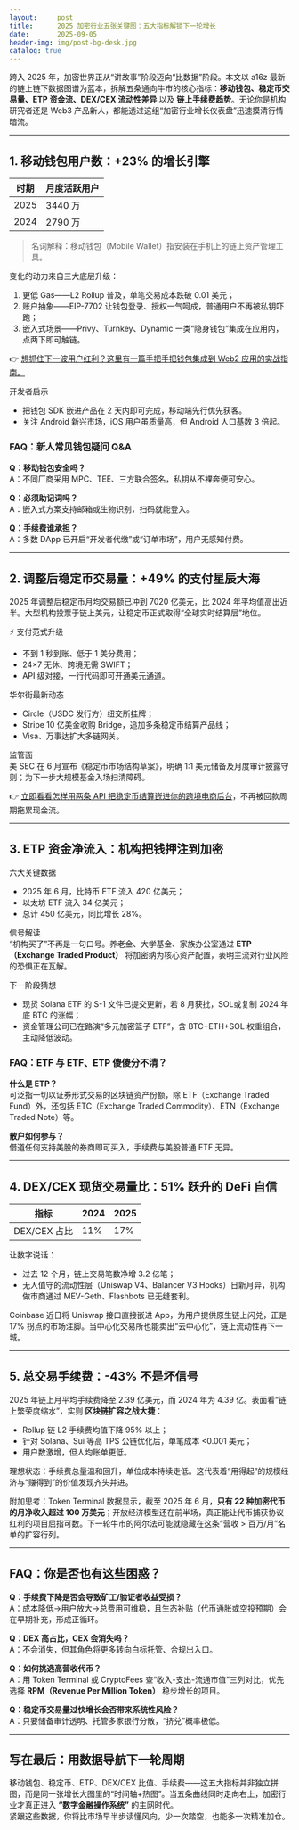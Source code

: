 ```yaml
---
layout:     post
title:      2025 加密行业五张关键图：五大指标解锁下一轮增长
date:       2025-09-05
header-img: img/post-bg-desk.jpg
catalog: true
---
```


跨入 2025 年，加密世界正从“讲故事”阶段迈向“比数据”阶段。本文以 a16z 最新的链上链下数据图谱为蓝本，拆解五条通向牛市的核心指标：**移动钱包、稳定币交易量、ETP 资金流、DEX/CEX 流动性差异** 以及 **链上手续费趋势**。无论你是机构研究者还是 Web3 产品新人，都能透过这组“加密行业增长仪表盘”迅速摸清行情暗流。

---

## 1. 移动钱包用户数：+23% 的增长引擎

| 时期 | 月度活跃用户 |
| ---- | ------------- |
| 2025 | 3440 万       |
| 2024 | 2790 万       |

> 名词解释：移动钱包（Mobile Wallet）指安装在手机上的链上资产管理工具。

变化的动力来自三大底层升级：  
1. 更低 Gas——L2 Rollup 普及，单笔交易成本跌破 0.01 美元；  
2. 账户抽象——EIP-7702 让钱包登录、授权一气呵成，普通用户不再被私钥吓跑；  
3. 嵌入式场景——Privy、Turnkey、Dynamic 一类“隐身钱包”集成在应用内，点两下即可触链。

👉 [想抓住下一波用户红利？这里有一篇手把手把钱包集成到 Web2 应用的实战指南。](https://okxdog.com/)

开发者启示  
- 把钱包 SDK 嵌进产品在 2 天内即可完成，移动端先行优先获客。  
- 关注 Android 新兴市场，iOS 用户虽质量高，但 Android 人口基数 3 倍起。  

### FAQ：新人常见钱包疑问 Q&A

**Q：移动钱包安全吗？**  
A：不同厂商采用 MPC、TEE、三方联合签名，私钥从不裸奔便可安心。  

**Q：必须助记词吗？**  
A：嵌入式方案支持邮箱或生物识别，扫码就能登入。  

**Q：手续费谁承担？**  
A：多数 DApp 已开启“开发者代缴”或“订单市场”，用户无感知付费。

---

## 2. 调整后稳定币交易量：+49% 的支付星辰大海

2025 年调整后稳定币月均交易额已冲到 7020 亿美元，比 2024 年平均值高出近半。大型机构投票于链上美元，让稳定币正式取得“全球实时结算层”地位。

⚡ 支付范式升级  
- 不到 1 秒到账、低于 1 美分费用；  
- 24×7 无休、跨境无需 SWIFT；  
- API 级对接，一行代码即可开通美元通道。

华尔街最新动态  
- Circle（USDC 发行方）纽交所挂牌；  
- Stripe 10 亿美金收购 Bridge，追加多条稳定币结算产品线；  
- Visa、万事达扩大多链网关。  

监管面  
美 SEC 在 6 月宣布《稳定币市场结构草案》，明确 1:1 美元储备及月度审计披露守则；为下一步大规模基金入场扫清障碍。

👉 [立即看看怎样用两条 API 把稳定币结算嵌进你的跨境电商后台](https://okxdog.com/)，不再被回款周期拖累现金流。

---

## 3. ETP 资金净流入：机构把钱押注到加密

六大关键数据  
- 2025 年 6 月，比特币 ETF 流入 420 亿美元；  
- 以太坊 ETF 流入 34 亿美元；  
- 总计 450 亿美元，同比增长 28%。

信号解读  
“机构买了”不再是一句口号。养老金、大学基金、家族办公室通过 **ETP（Exchange Traded Product）** 将加密纳为核心资产配置，表明主流对行业风险的恐惧正在瓦解。

下一阶段猜想  
- 现货 Solana ETF 的 S-1 文件已提交更新，若 8 月获批，SOL或复制 2024 年底 BTC 的涨幅；  
- 资金管理公司已在路演“多元加密篮子 ETF”，含 BTC+ETH+SOL 权重组合，主动降低波动。

### FAQ：ETF 与 ETF、ETP 傻傻分不清？

**什么是 ETP？**  
可泛指一切以证券形式交易的区块链资产份额，除 ETF（Exchange Traded Fund）外，还包括 ETC（Exchange Traded Commodity）、ETN（Exchange Traded Note）等。

**散户如何参与？**  
借道任何支持美股的券商即可买入，手续费与美股普通 ETF 无异。

---

## 4. DEX/CEX 现货交易量比：51% 跃升的 DeFi 自信

| 指标 | 2024 | 2025 |
| --- | ---- | ---- |
| DEX/CEX 占比 | 11% | 17% |

让数字说话：

- 过去 12 个月，链上交易笔数净增 3.2 亿笔；  
- 无人值守的流动性层（Uniswap V4、Balancer V3 Hooks）日新月异，机构做市商通过 MEV-Geth、Flashbots 已无缝套利。

Coinbase 近日将 Uniswap 接口直接嵌进 App，为用户提供原生链上闪兑，正是 17% 拐点的市场注脚。当中心化交易所也能卖出“去中心化”，链上流动性再下一城。

---

## 5. 总交易手续费：-43% 不是坏信号

2025 年链上月平均手续费降至 2.39 亿美元，而 2024 年为 4.39 亿。表面看“链上繁荣度缩水”，实则 **区块链扩容之战大捷**：

- Rollup 链 L2 手续费均值下降 95% 以上；  
- 针对 Solana、Sui 等高 TPS 公链优化后，单笔成本 <0.001 美元；  
- 用户数激增，但人均账单更低。

理想状态：手续费总量温和回升，单位成本持续走低。这代表着“用得起”的规模经济与“赚得到”的价值发现齐头并进。

附加思考：Token Terminal 数据显示，截至 2025 年 6 月，**只有 22 种加密代币的月净收入超过 100 万美元**；开放经济模型还在前半场，真正能让代币捕获协议红利的项目屈指可数。下一轮牛市的阿尔法可能就隐藏在这条“营收 > 百万/月”名单的扩容行列。

---

## FAQ：你是否也有这些困惑？

**Q：手续费下降是否会导致矿工/验证者收益受损？**  
A：成本降低→用户放大→总费用可维稳，且生态补贴（代币通胀或空投预期）会在早期补充，形成正循环。  

**Q：DEX 高占比，CEX 会消失吗？**  
A：不会消失，但其角色将更多转向白标托管、合规出入口。  

**Q：如何挑选高营收代币？**  
A：用 Token Terminal 或 CryptoFees 查“收入-支出-流通市值”三列对比，优先选择 **RPM（Revenue Per Million Token）** 稳步增长的项目。  

**Q：稳定币交易量过快增长会否带来系统性风险？**  
A：只要储备审计透明、托管多家银行分散，“挤兑”概率极低。  

---

## 写在最后：用数据导航下一轮周期

移动钱包、稳定币、ETP、DEX/CEX 比值、手续费——这五大指标并非独立拼图，而是同一张增长大图里的“时间轴+热图”。当五条曲线同时走向右上，加密行业才真正进入 **“数字金融操作系统”** 的主网时代。  
紧跟这些数据，你将比市场早半步读懂风向，少一次踏空，也能多一次精准加仓。